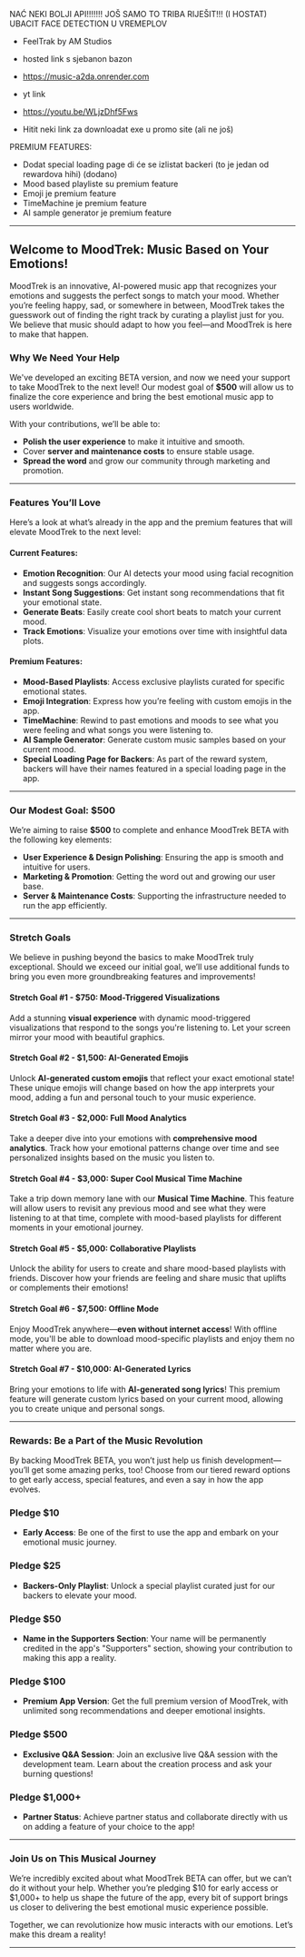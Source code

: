 NAĆ NEKI BOLJI API!!!!!!! JOŠ SAMO TO TRIBA RIJEŠIT!!! (I HOSTAT)
UBACIT FACE DETECTION U VREMEPLOV 


* FeelTrak by AM Studios 
* hosted link s sjebanon bazon
* https://music-a2da.onrender.com
* yt link
* https://youtu.be/WLjzDhf5Fws

* Hitit neki link za downloadat exe u promo site (ali ne još)

PREMIUM FEATURES: 
* Dodat special loading page di će se izlistat backeri (to je jedan od rewardova hihi) (dodano)
* Mood based playliste su premium feature
* Emoji je premium feature
* TimeMachine je premium feature
* AI sample generator je premium feature




---

## **Welcome to MoodTrek: Music Based on Your Emotions!**

MoodTrek is an innovative, AI-powered music app that recognizes your emotions and suggests the perfect songs to match your mood. Whether you’re feeling happy, sad, or somewhere in between, MoodTrek takes the guesswork out of finding the right track by curating a playlist just for you. We believe that music should adapt to how you feel—and MoodTrek is here to make that happen.

### **Why We Need Your Help**

We've developed an exciting BETA version, and now we need your support to take MoodTrek to the next level! Our modest goal of **$500** will allow us to finalize the core experience and bring the best emotional music app to users worldwide.

With your contributions, we’ll be able to:
- **Polish the user experience** to make it intuitive and smooth.
- Cover **server and maintenance costs** to ensure stable usage.
- **Spread the word** and grow our community through marketing and promotion.

---

### **Features You’ll Love**

Here’s a look at what’s already in the app and the premium features that will elevate MoodTrek to the next level:

#### **Current Features:**
- **Emotion Recognition**: Our AI detects your mood using facial recognition and suggests songs accordingly.
- **Instant Song Suggestions**: Get instant song recommendations that fit your emotional state.
- **Generate Beats**: Easily create cool short beats to match your current mood.
- **Track Emotions**: Visualize your emotions over time with insightful data plots.

#### **Premium Features:**
- **Mood-Based Playlists**: Access exclusive playlists curated for specific emotional states.
- **Emoji Integration**: Express how you’re feeling with custom emojis in the app.
- **TimeMachine**: Rewind to past emotions and moods to see what you were feeling and what songs you were listening to.
- **AI Sample Generator**: Generate custom music samples based on your current mood.
- **Special Loading Page for Backers**: As part of the reward system, backers will have their names featured in a special loading page in the app.

---

### **Our Modest Goal: $500**

We’re aiming to raise **$500** to complete and enhance MoodTrek BETA with the following key elements:
- **User Experience & Design Polishing**: Ensuring the app is smooth and intuitive for users.
- **Marketing & Promotion**: Getting the word out and growing our user base.
- **Server & Maintenance Costs**: Supporting the infrastructure needed to run the app efficiently.

---

### **Stretch Goals**

We believe in pushing beyond the basics to make MoodTrek truly exceptional. Should we exceed our initial goal, we’ll use additional funds to bring you even more groundbreaking features and improvements!

#### **Stretch Goal #1 - $750: Mood-Triggered Visualizations**
Add a stunning **visual experience** with dynamic mood-triggered visualizations that respond to the songs you're listening to. Let your screen mirror your mood with beautiful graphics.

#### **Stretch Goal #2 - $1,500: AI-Generated Emojis**
Unlock **AI-generated custom emojis** that reflect your exact emotional state! These unique emojis will change based on how the app interprets your mood, adding a fun and personal touch to your music experience.

#### **Stretch Goal #3 - $2,000: Full Mood Analytics**
Take a deeper dive into your emotions with **comprehensive mood analytics**. Track how your emotional patterns change over time and see personalized insights based on the music you listen to.

#### **Stretch Goal #4 - $3,000: Super Cool Musical Time Machine**
Take a trip down memory lane with our **Musical Time Machine**. This feature will allow users to revisit any previous mood and see what they were listening to at that time, complete with mood-based playlists for different moments in your emotional journey.

#### **Stretch Goal #5 - $5,000: Collaborative Playlists**
Unlock the ability for users to create and share mood-based playlists with friends. Discover how your friends are feeling and share music that uplifts or complements their emotions!

#### **Stretch Goal #6 - $7,500: Offline Mode**
Enjoy MoodTrek anywhere—**even without internet access**! With offline mode, you'll be able to download mood-specific playlists and enjoy them no matter where you are.

#### **Stretch Goal #7 - $10,000: AI-Generated Lyrics**
Bring your emotions to life with **AI-generated song lyrics**! This premium feature will generate custom lyrics based on your current mood, allowing you to create unique and personal songs.

---

### **Rewards: Be a Part of the Music Revolution**

By backing MoodTrek BETA, you won’t just help us finish development—you’ll get some amazing perks, too! Choose from our tiered reward options to get early access, special features, and even a say in how the app evolves.

### **Pledge $10**
- **Early Access**: Be one of the first to use the app and embark on your emotional music journey.

### **Pledge $25**
- **Backers-Only Playlist**: Unlock a special playlist curated just for our backers to elevate your mood.

### **Pledge $50**
- **Name in the Supporters Section**: Your name will be permanently credited in the app's "Supporters" section, showing your contribution to making this app a reality.

### **Pledge $100**
- **Premium App Version**: Get the full premium version of MoodTrek, with unlimited song recommendations and deeper emotional insights.

### **Pledge $500**
- **Exclusive Q&A Session**: Join an exclusive live Q&A session with the development team. Learn about the creation process and ask your burning questions!

### **Pledge $1,000+**
- **Partner Status**: Achieve partner status and collaborate directly with us on adding a feature of your choice to the app!

---

### **Join Us on This Musical Journey**

We’re incredibly excited about what MoodTrek BETA can offer, but we can’t do it without your help. Whether you’re pledging $10 for early access or $1,000+ to help us shape the future of the app, every bit of support brings us closer to delivering the best emotional music experience possible.

Together, we can revolutionize how music interacts with our emotions. Let’s make this dream a reality!

---
